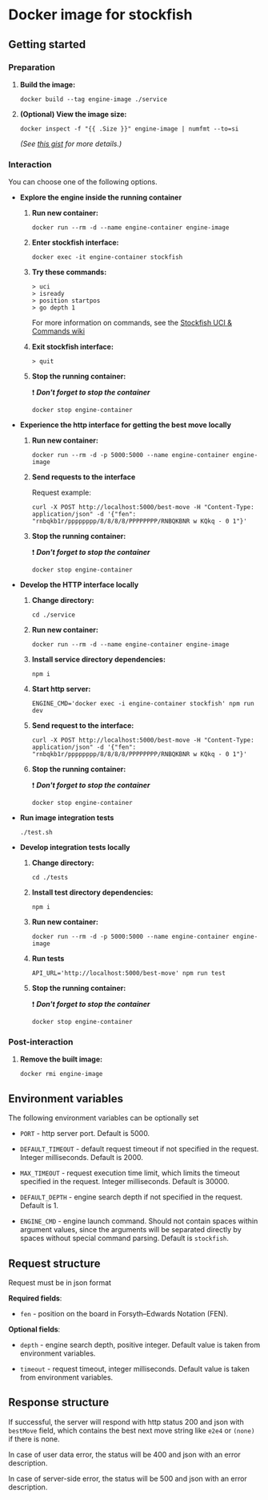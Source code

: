 # Docker image for stockfish

## Getting started

### Preparation

1. **Build the image:**

    ```
    docker build --tag engine-image ./service
    ```

2. **(Optional) View the image size:**

    ```
    docker inspect -f "{{ .Size }}" engine-image | numfmt --to=si
    ```

    *(See [this gist](https://gist.github.com/MichaelSimons/fb588539dcefd9b5fdf45ba04c302db6) for more details.)*

### Interaction

You can choose one of the following options.

* **Explore the engine inside the running container**

    1. **Run new container:**

        ```
        docker run --rm -d --name engine-container engine-image
        ```

    2. **Enter stockfish interface:**

        ```
        docker exec -it engine-container stockfish
        ```

    3. **Try these commands:**

        ```
        > uci
        > isready
        > position startpos
        > go depth 1
        ```

        For more information on commands, see the [Stockfish UCI & Commands wiki](https://github.com/official-stockfish/Stockfish/wiki/UCI-&-Commands)

    4. **Exit stockfish interface:**

        ```
        > quit
        ```

    5. **Stop the running container:**

        ❗ **_Don't forget to stop the container_**

        ```
        docker stop engine-container
        ```

* **Experience the http interface for getting the best move locally**

    1. **Run new container:**

        ```
        docker run --rm -d -p 5000:5000 --name engine-container engine-image
        ```

    2. **Send requests to the interface**

        Request example:

        ```
        curl -X POST http://localhost:5000/best-move -H "Content-Type: application/json" -d '{"fen": "rnbqkb1r/pppppppp/8/8/8/8/PPPPPPPP/RNBQKBNR w KQkq - 0 1"}'
        ```

    3. **Stop the running container:**

        ❗ **_Don't forget to stop the container_**

        ```
        docker stop engine-container
        ```

* **Develop the HTTP interface locally**

    1. **Change directory:**

        ```
        cd ./service
        ```

    2. **Run new container:**

        ```
        docker run --rm -d --name engine-container engine-image
        ```

    3. **Install service directory dependencies:**

        ```
        npm i
        ```

    3. **Start http server:**

        ```
        ENGINE_CMD='docker exec -i engine-container stockfish' npm run dev
        ```

    4. **Send request to the interface:**

        ```
        curl -X POST http://localhost:5000/best-move -H "Content-Type: application/json" -d '{"fen": "rnbqkb1r/pppppppp/8/8/8/8/PPPPPPPP/RNBQKBNR w KQkq - 0 1"}'
        ```

    5. **Stop the running container:**

        ❗ **_Don't forget to stop the container_**

        ```
        docker stop engine-container
        ```

* **Run image integration tests**

    ```
    ./test.sh
    ```

* **Develop integration tests locally**

    1. **Change directory:**

        ```
        cd ./tests
        ```

    2. **Install test directory dependencies:**

        ```
        npm i
        ```

    2. **Run new container:**

        ```
        docker run --rm -d -p 5000:5000 --name engine-container engine-image
        ```

    3. **Run tests**

        ```
        API_URL='http://localhost:5000/best-move' npm run test
        ```

    4. **Stop the running container:**

        ❗ **_Don't forget to stop the container_**

        ```
        docker stop engine-container
        ```

### Post-interaction

1. **Remove the built image:**

    ```
    docker rmi engine-image
    ```

## Environment variables

The following environment variables can be optionally set

* `PORT` - http server port. Default is 5000.

* `DEFAULT_TIMEOUT` - default request timeout if not specified in the request. Integer milliseconds. Default is 2000.

* `MAX_TIMEOUT` - request execution time limit, which limits the timeout specified in the request. Integer milliseconds. Default is 30000.

* `DEFAULT_DEPTH` - engine search depth if not specified in the request. Default is 1.

* `ENGINE_CMD` - engine launch command. Should not contain spaces within argument values, since the arguments will be separated directly by spaces without special command parsing. Default is `stockfish`.

## Request structure

Request must be in json format

**Required fields**:

* `fen` - position on the board in Forsyth–Edwards Notation (FEN).

**Optional fields**:

* `depth` - engine search depth, positive integer. Default value is taken from environment variables.

* `timeout` - request timeout, integer milliseconds. Default value is taken from environment variables.

## Response structure

If successful, the server will respond with http status 200 and json with `bestMove` field, which contains the best next move string like `e2e4` or `(none)` if there is none.

In case of user data error, the status will be 400 and json with an error description.

In case of server-side error, the status will be 500 and json with an error description.
